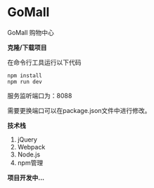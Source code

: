 # GoMall
GoMall 购物中心 

**克隆/下载项目**

在命令行工具运行以下代码

```
npm install
npm run dev
```

服务监听端口为：8088

需要更换端口可以在package.json文件中进行修改。

**技术栈**

1. jQuery
2. Webpack 
3. Node.js
4. npm管理

**项目开发中...**

